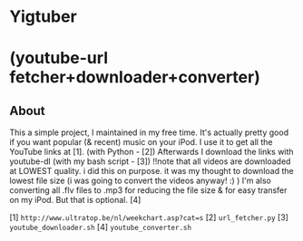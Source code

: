 Yigtuber
=========
(youtube-url fetcher+downloader+converter)
====================================================
About
-----
This a simple project, I maintained in my free time.
It's actually pretty good if you want popular (& recent) music on your iPod.
I use it to get all the YouTube links at [1]. (with Python - [2])
Afterwards I download the links with youtube-dl (with my bash script - [3]) !!note that all videos are downloaded at LOWEST quality. i did this on purpose. it was my thought to download the lowest file size (i was going to convert the videos anyway! :) )
I'm also converting all .flv files to .mp3 for reducing the file size & for easy transfer on my iPod. But that is optional. [4]


[1] `http://www.ultratop.be/nl/weekchart.asp?cat=s`
[2] `url_fetcher.py`
[3] `youtube_downloader.sh`
[4] `youtube_converter.sh`
